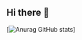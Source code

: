 ## Hi there 👋
[![Anurag GitHub stats](https://github-readme-stats.vercel.app/api?username=lwzheng0724&show_icons=true&theme=tokyonight)]
